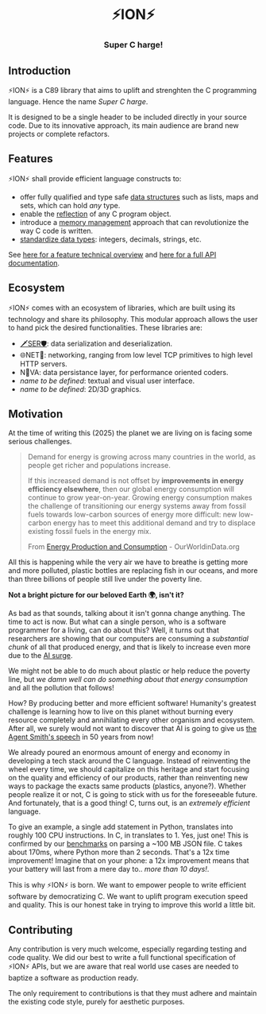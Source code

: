 <div align="center">
  <h1>⚡️ION⚡️</h1>
  <h3>Super C harge!</h3>
</div>

## Introduction

⚡️ION⚡️ is a C89 library that aims to uplift and strenghten the C programming
language. Hence the name *Super C harge*.

It is designed to be a single header to be included directly in your source code. Due
to its innovative approach, its main audience are brand new projects or complete
refactors.

## Features

⚡️ION⚡️ shall provide efficient language constructs to:

  - offer fully qualified and type safe [data structures](doc/README.md#data-structures)
    such as lists, maps and sets, which can hold *any* type.
  - enable the [reflection](doc/README.md#reflection) of any C program object.
  - introduce a [memory management](doc/README.md#memory) approach that can
    revolutionize the way C code is written.
  - [standardize data types](doc/README.md#types): integers, decimals, strings, etc.

See [here for a feature technical overview](doc/README.md) and [here for a
full API documentation](doc/API.md).

## Ecosystem

⚡️ION⚡️ comes with an ecosystem of libraries, which are built using its technology and
share its philosophy. This modular approach allows the user to hand pick the desired
functionalities. These libraries are:

  - [🗡️SER🛡️](https://github.com/Pluvie/ser): data serialization and deserialization.
  - 🌐NET📡: networking, ranging from low level TCP primitives to high level HTTP
    servers.
  - N💫VA: data persistance layer, for performance oriented coders.
  - *name to be defined*: textual and visual user interface.
  - *name to be defined*: 2D/3D graphics.

## Motivation

At the time of writing this (2025) the planet we are living on is facing some serious
challenges.

> Demand for energy is growing across many countries in the world, as people get richer
> and populations increase.
>
> If this increased demand is not offset by **improvements in energy efficiency
> elsewhere**, then our global energy consumption will continue to grow year-on-year.
> Growing energy consumption makes the challenge of transitioning our energy systems
> away from fossil fuels towards low-carbon sources of energy more difficult: new
> low-carbon energy has to meet this additional demand and try to displace existing
> fossil fuels in the energy mix.
>
> From [Energy Production and Consumption](
https://ourworldindata.org/energy-production-consumption) - OurWorldinData.org

All this is happening while the very air we have to breathe is getting more and more
polluted, plastic bottles are replacing fish in our oceans, and more than three billions
of people still live under the poverty line.

**Not a bright picture for our beloved Earth 🌍, isn't it?**

As bad as that sounds, talking about it isn't gonna change anything. The time to act is
now. But what can a single person, who is a software programmer for a living, can
do about this? Well, it turns out that researchers are showing that our computers are
consuming a *substantial chunk* of all that produced energy, and that is likely to
increase even more due to the [AI surge](
https://davidmytton.blog/how-much-energy-do-data-centers-use/).

We might not be able to do much about plastic or help reduce the poverty line, but *we
damn well can do something about that energy consumption* and all the pollution that
follows!

How? By producing better and more efficient software! Humanity's greatest challenge is
learning how to live on this planet without burning every resource completely and
annihilating every other organism and ecosystem. After all, we surely would not want
to discover that AI is going to give us [the Agent Smith's speech](
https://www.youtube.com/watch?v=YK7nwbtlQV8) in 50 years from now!

We already poured an enormous amount of energy and economy in developing a tech stack
around the C language. Instead of reinventing the wheel every time, we should capitalize
on this heritage and start focusing on the quality and efficiency of our products,
rather than reinventing new ways to package the exacts same products (plastics, anyone?).
Whether people realize it or not, C is going to stick with us for the foreseeable future.
And fortunately, that is a good thing! C, turns out, is an *extremely efficient*
language.

To give an example, a single add statement in Python, translates into roughly 100 CPU
instructions. In C, in translates to 1. Yes, just one! This is confirmed by our
[benchmarks](https://github.com/Pluvie/ser/blob/main/README.md#benchmarks) on parsing a
~100 MB JSON file. C takes about 170ms, where Python more than 2 seconds. That's a 12x
time improvement! Imagine that on your phone: a 12x improvement means that your battery
will last from a mere day to..  *more than 10 days!*.

This is why ⚡️ION⚡️ is born. We want to empower people to write efficient software by
democratizing C. We want to uplift program execution speed and quality. This is our
honest take in trying to improve this world a little bit.

## Contributing

Any contribution is very much welcome, especially regarding testing and code quality.
We did our best to write a full functional specification of ⚡️ION⚡️ APIs, but we are
aware that real world use cases are needed to baptize a software as production ready.

The only requirement to contributions is that they must adhere and maintain the existing
code style, purely for aesthetic purposes.
